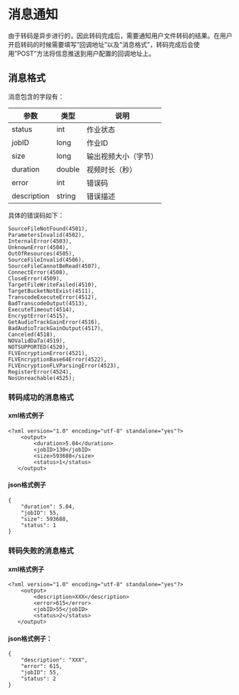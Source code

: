 # 消息通知

由于转码是异步进行的，因此转码完成后，需要通知用户文件转码的结果。在用户开启转码的时候需要填写”回调地址”以及”消息格式”，转码完成后会使用”POST”方法将信息推送到用户配置的回调地址上。

## 消息格式
消息包含的字段有：

|     参数    |  类型  |         说明         |
|-------------|--------|----------------------|
| status      | int    | 作业状态             |
| jobID       | long   | 作业ID               |
| size        | long   | 输出视频大小（字节） |
| duration    | double | 视频时长（秒）       |
| error       | int    | 错误码               |
| description | string | 错误描述             |

具体的错误码如下：

	SourceFileNotFound(4501),
	ParametersInvalid(4502),
	InternalError(4503),
	UnknownError(4504),
	OutOfResources(4505),
	SourceFileInvalid(4506),
	SourceFileCannotBeRead(4507),
	ConnectError(4508),
	CloseError(4509),
	TargetFileWriteFailed(4510),
	TargetBucketNotExist(4511),
	TranscodeExecuteError(4512),
	BadTranscodeOutput(4513),
	ExecuteTimeout(4514),
	EncryptError(4515),
	GetAudioTrackGainError(4516),
	BadAudioTrackGainOutput(4517),
	Canceled(4518),
	NOValidDaTa(4519),
	NOTSUPPORTED(4520),
	FLVEncryptionError(4521),
	FLVEncryptionBase64Error(4522),
	FLVEncryptionFLVParsingError(4523),
	RegisterError(4524),
	NosUnreachable(4525);

### 转码成功的消息格式

#### xml格式例子

	<?xml version="1.0" encoding="utf-8" standalone="yes"?>
	    <output>
	        <duration>5.04</duration>
	        <jobID>130</jobID>
	        <size>593688</size>
	        <status>1</status>
	   </output>

#### json格式例子

	{
	    "duration": 5.04,
	    "jobID": 55,
	    "size": 593688,
	    "status": 1
	}

### 转码失败的消息格式

#### xml格式例子
	<?xml version="1.0" encoding="utf-8" standalone="yes"?>
	    <output>
	        <description>XXX</description>
	        <error>615</error>
	        <jobID>55</jobID>
	        <status>2</status>
	   </output>

#### json格式例子：

	{
	    "description": "XXX",
	    "error": 615,
	    "jobID": 55,
	    "status": 2
	}
